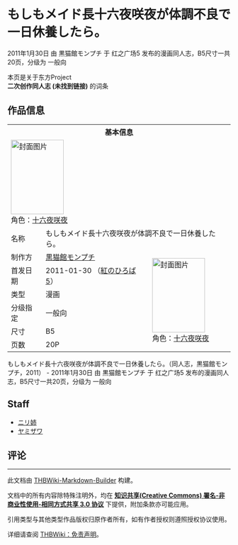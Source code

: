 # もしもメイド長十六夜咲夜が体調不良で一日休養したら。

<!-- source html: G:\repos\THBWiki-Markdown-Builder\THBWikiMarkdown\Temp\main\9\9f\ns0%3A%E3%82%82%E3%81%97%E3%82%82%E3%83%A1%E3%82%A4%E3%83%89%E9%95%B7%E5%8D%81%E5%85%AD%E5%A4%9C%E5%92%B2%E5%A4%9C%E3%81%8C%E4%BD%93%E8%AA%BF%E4%B8%8D%E8%89%AF%E3%81%A7%E4%B8%80%E6%97%A5%E4%BC%91%E9%A4%8A%E3%81%97%E3%81%9F%E3%82%89%E3%80%82.html -->

2011年1月30日 由 黒猫館モンプチ 于 红之广场5 发布的漫画同人志，B5尺寸一共20页，分级为 一般向

本页是关于东方Project  
 **二次创作同人志 (未找到链接)** 的词条

## 作品信息

<table><tbody><tr><th colspan="3">基本信息</th></tr><tr><td class="cover-artwork-mobile" colspan="2"><a href="/%E6%96%87%E4%BB%B6:%E3%82%82%E3%81%97%E3%82%82%E3%83%A1%E3%82%A4%E3%83%89%E9%95%B7%E5%8D%81%E5%85%AD%E5%A4%9C%E5%92%B2%E5%A4%9C%E3%81%8C%E4%BD%93%E8%AA%BF%E4%B8%8D%E8%89%AF%E3%81%A7%E4%B8%80%E6%97%A5%E4%BC%91%E9%A4%8A%E3%81%97%E3%81%9F%E3%82%89%E3%80%82%E5%B0%81%E9%9D%A2.jpg" class="image" title="封面图片"><img alt="封面图片" src="https://upload.thwiki.cc/thumb/c/ca/%E3%82%82%E3%81%97%E3%82%82%E3%83%A1%E3%82%A4%E3%83%89%E9%95%B7%E5%8D%81%E5%85%AD%E5%A4%9C%E5%92%B2%E5%A4%9C%E3%81%8C%E4%BD%93%E8%AA%BF%E4%B8%8D%E8%89%AF%E3%81%A7%E4%B8%80%E6%97%A5%E4%BC%91%E9%A4%8A%E3%81%97%E3%81%9F%E3%82%89%E3%80%82%E5%B0%81%E9%9D%A2.jpg/119px-%E3%82%82%E3%81%97%E3%82%82%E3%83%A1%E3%82%A4%E3%83%89%E9%95%B7%E5%8D%81%E5%85%AD%E5%A4%9C%E5%92%B2%E5%A4%9C%E3%81%8C%E4%BD%93%E8%AA%BF%E4%B8%8D%E8%89%AF%E3%81%A7%E4%B8%80%E6%97%A5%E4%BC%91%E9%A4%8A%E3%81%97%E3%81%9F%E3%82%89%E3%80%82%E5%B0%81%E9%9D%A2.jpg" decoding="async" loading="lazy" width="119" height="168" srcset="https://upload.thwiki.cc/thumb/c/ca/%E3%82%82%E3%81%97%E3%82%82%E3%83%A1%E3%82%A4%E3%83%89%E9%95%B7%E5%8D%81%E5%85%AD%E5%A4%9C%E5%92%B2%E5%A4%9C%E3%81%8C%E4%BD%93%E8%AA%BF%E4%B8%8D%E8%89%AF%E3%81%A7%E4%B8%80%E6%97%A5%E4%BC%91%E9%A4%8A%E3%81%97%E3%81%9F%E3%82%89%E3%80%82%E5%B0%81%E9%9D%A2.jpg/179px-%E3%82%82%E3%81%97%E3%82%82%E3%83%A1%E3%82%A4%E3%83%89%E9%95%B7%E5%8D%81%E5%85%AD%E5%A4%9C%E5%92%B2%E5%A4%9C%E3%81%8C%E4%BD%93%E8%AA%BF%E4%B8%8D%E8%89%AF%E3%81%A7%E4%B8%80%E6%97%A5%E4%BC%91%E9%A4%8A%E3%81%97%E3%81%9F%E3%82%89%E3%80%82%E5%B0%81%E9%9D%A2.jpg 1.5x, https://upload.thwiki.cc/thumb/c/ca/%E3%82%82%E3%81%97%E3%82%82%E3%83%A1%E3%82%A4%E3%83%89%E9%95%B7%E5%8D%81%E5%85%AD%E5%A4%9C%E5%92%B2%E5%A4%9C%E3%81%8C%E4%BD%93%E8%AA%BF%E4%B8%8D%E8%89%AF%E3%81%A7%E4%B8%80%E6%97%A5%E4%BC%91%E9%A4%8A%E3%81%97%E3%81%9F%E3%82%89%E3%80%82%E5%B0%81%E9%9D%A2.jpg/238px-%E3%82%82%E3%81%97%E3%82%82%E3%83%A1%E3%82%A4%E3%83%89%E9%95%B7%E5%8D%81%E5%85%AD%E5%A4%9C%E5%92%B2%E5%A4%9C%E3%81%8C%E4%BD%93%E8%AA%BF%E4%B8%8D%E8%89%AF%E3%81%A7%E4%B8%80%E6%97%A5%E4%BC%91%E9%A4%8A%E3%81%97%E3%81%9F%E3%82%89%E3%80%82%E5%B0%81%E9%9D%A2.jpg 2x" data-file-width="408" data-file-height="575"></a><div class="cover-char">角色：<a href="/%E5%8D%81%E5%85%AD%E5%A4%9C%E5%92%B2%E5%A4%9C" title="十六夜咲夜">十六夜咲夜</a></div></td>
</tr><tr><td class="label">名称</td><td colspan="2"> もしもメイド長十六夜咲夜が体調不良で一日休養したら。 </td></tr><tr><td class="label">制作方</td><td><a href="./黒猫館モンプチ.md" title="黒猫館モンプチ">黒猫館モンプチ</a></td><td class="cover-artwork" rowspan="6" style="min-width:168px;"><a href="/%E6%96%87%E4%BB%B6:%E3%82%82%E3%81%97%E3%82%82%E3%83%A1%E3%82%A4%E3%83%89%E9%95%B7%E5%8D%81%E5%85%AD%E5%A4%9C%E5%92%B2%E5%A4%9C%E3%81%8C%E4%BD%93%E8%AA%BF%E4%B8%8D%E8%89%AF%E3%81%A7%E4%B8%80%E6%97%A5%E4%BC%91%E9%A4%8A%E3%81%97%E3%81%9F%E3%82%89%E3%80%82%E5%B0%81%E9%9D%A2.jpg" class="image" title="封面图片"><img alt="封面图片" src="https://upload.thwiki.cc/thumb/c/ca/%E3%82%82%E3%81%97%E3%82%82%E3%83%A1%E3%82%A4%E3%83%89%E9%95%B7%E5%8D%81%E5%85%AD%E5%A4%9C%E5%92%B2%E5%A4%9C%E3%81%8C%E4%BD%93%E8%AA%BF%E4%B8%8D%E8%89%AF%E3%81%A7%E4%B8%80%E6%97%A5%E4%BC%91%E9%A4%8A%E3%81%97%E3%81%9F%E3%82%89%E3%80%82%E5%B0%81%E9%9D%A2.jpg/119px-%E3%82%82%E3%81%97%E3%82%82%E3%83%A1%E3%82%A4%E3%83%89%E9%95%B7%E5%8D%81%E5%85%AD%E5%A4%9C%E5%92%B2%E5%A4%9C%E3%81%8C%E4%BD%93%E8%AA%BF%E4%B8%8D%E8%89%AF%E3%81%A7%E4%B8%80%E6%97%A5%E4%BC%91%E9%A4%8A%E3%81%97%E3%81%9F%E3%82%89%E3%80%82%E5%B0%81%E9%9D%A2.jpg" decoding="async" loading="lazy" width="119" height="168" srcset="https://upload.thwiki.cc/thumb/c/ca/%E3%82%82%E3%81%97%E3%82%82%E3%83%A1%E3%82%A4%E3%83%89%E9%95%B7%E5%8D%81%E5%85%AD%E5%A4%9C%E5%92%B2%E5%A4%9C%E3%81%8C%E4%BD%93%E8%AA%BF%E4%B8%8D%E8%89%AF%E3%81%A7%E4%B8%80%E6%97%A5%E4%BC%91%E9%A4%8A%E3%81%97%E3%81%9F%E3%82%89%E3%80%82%E5%B0%81%E9%9D%A2.jpg/179px-%E3%82%82%E3%81%97%E3%82%82%E3%83%A1%E3%82%A4%E3%83%89%E9%95%B7%E5%8D%81%E5%85%AD%E5%A4%9C%E5%92%B2%E5%A4%9C%E3%81%8C%E4%BD%93%E8%AA%BF%E4%B8%8D%E8%89%AF%E3%81%A7%E4%B8%80%E6%97%A5%E4%BC%91%E9%A4%8A%E3%81%97%E3%81%9F%E3%82%89%E3%80%82%E5%B0%81%E9%9D%A2.jpg 1.5x, https://upload.thwiki.cc/thumb/c/ca/%E3%82%82%E3%81%97%E3%82%82%E3%83%A1%E3%82%A4%E3%83%89%E9%95%B7%E5%8D%81%E5%85%AD%E5%A4%9C%E5%92%B2%E5%A4%9C%E3%81%8C%E4%BD%93%E8%AA%BF%E4%B8%8D%E8%89%AF%E3%81%A7%E4%B8%80%E6%97%A5%E4%BC%91%E9%A4%8A%E3%81%97%E3%81%9F%E3%82%89%E3%80%82%E5%B0%81%E9%9D%A2.jpg/238px-%E3%82%82%E3%81%97%E3%82%82%E3%83%A1%E3%82%A4%E3%83%89%E9%95%B7%E5%8D%81%E5%85%AD%E5%A4%9C%E5%92%B2%E5%A4%9C%E3%81%8C%E4%BD%93%E8%AA%BF%E4%B8%8D%E8%89%AF%E3%81%A7%E4%B8%80%E6%97%A5%E4%BC%91%E9%A4%8A%E3%81%97%E3%81%9F%E3%82%89%E3%80%82%E5%B0%81%E9%9D%A2.jpg 2x" data-file-width="408" data-file-height="575"></a><div class="cover-char">角色：<a href="/%E5%8D%81%E5%85%AD%E5%A4%9C%E5%92%B2%E5%A4%9C" title="十六夜咲夜">十六夜咲夜</a></div></td>
</tr><tr><td class="label">首发日期</td><td>2011-01-30&#160;（<a href="/展会作品列表?e=%E7%BA%A2%E4%B9%8B%E5%B9%BF%E5%9C%BA%235">紅のひろば5</a>）</td></tr><tr><td class="label">类型</td><td>漫画</td></tr><tr><td class="label">分级指定</td><td>一般向</td></tr><tr><td class="label">尺寸</td><td>B5</td></tr><tr><td class="label">页数</td><td>20P</td></tr></tbody></table>

もしもメイド長十六夜咲夜が体調不良で一日休養したら。（同人志，黒猫館モンプチ，2011） - 2011年1月30日 由 黒猫館モンプチ 于 红之广场5 发布的漫画同人志，B5尺寸一共20页，分级为 一般向

## Staff
- [ニリ姉](./ニリ姉.md)
- [ヤミザワ](./ヤミザワ.md)


## 评论




---

此文档由 [THBWiki-Markdown-Builder](https://github.com/Delsin-Yu/THBWiki-Markdown-Builder) 构建。

文档中的所有内容除特殊注明外，均在 [**知识共享(Creative Commons) 署名-非商业性使用-相同方式共享 3.0 协议**](https://creativecommons.org/licenses/by-sa/3.0/deed.zh-hans) 下提供，附加条款亦可能应用。

引用类型与其他类型作品版权归原作者所有，如有作者授权则遵照授权协议使用。

详细请查阅 [THBWiki：免责声明](https://thbwiki.cc/THBWiki:%E5%85%8D%E8%B4%A3%E5%A3%B0%E6%98%8E)。

